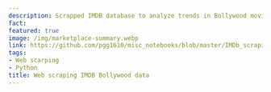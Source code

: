 ```yaml
---
description: Scrapped IMDB database to analyze trends in Bollywood movie ratings and release volume over the years 
fact: 
featured: true
image: /img/marketplace-summary.webp
link: https://github.com/pgg1610/misc_notebooks/blob/master/IMDb_scraping/hindi_movie_scrapping.ipynb
tags:
- Web scarping
- Python
title: Web scraping IMDB Bollywood data
---
```


